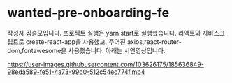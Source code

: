 # wanted-pre-onboarding-fe

작성자 김승모입니다.
프로젝트 실행은 yarn start로 실행했습니다.
리액트와 자바스크립트로 create-react-app을 사용했고, 주어진 axios,react-router-dom,fontawesome을 사용했습니다.
아래는 시연영상입니다.

https://user-images.githubusercontent.com/103626175/185636849-98eda589-fe51-4a73-99d0-512c54ec774f.mp4
